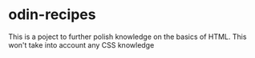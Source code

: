 # odin-recipes

This is a poject to further polish knowledge on the basics of HTML.
This won't take into account any CSS knowledge